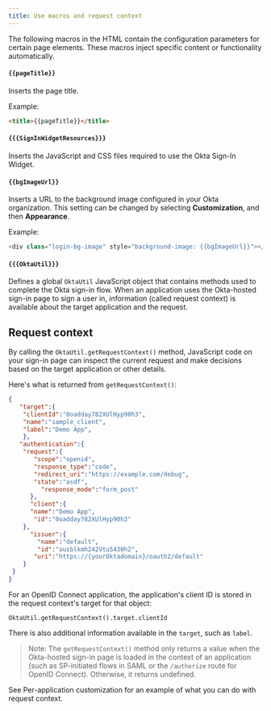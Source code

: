 ```yaml
---
title: Use macros and request context
---
```

The following macros in the HTML contain the configuration parameters for certain page elements. These macros inject specific content or functionality automatically.

#### <span v-pre>`{{pageTitle}}`</span>
Inserts the page title.

Example:

   ```html
   <title>{{pageTitle}}</title>
   ```

#### <span v-pre>`{{{SignInWidgetResources}}}`</span>
Inserts the JavaScript and CSS files required to use the Okta Sign-In Widget.

#### <span v-pre>`{{bgImageUrl}}`</span>
Inserts a URL to the background image configured in your Okta organization. This setting can be changed by selecting **Customization**, and then **Appearance**.

Example:
   ```javascript
   <div class="login-bg-image" style="background-image: {{bgImageUrl}}"></div>
   ```

#### <span v-pre>`{{{OktaUtil}}}`</span>
Defines a global `OktaUtil` JavaScript object that contains methods used to complete the Okta sign-in flow. When an application uses the Okta-hosted sign-in page to sign a user in, information (called request context) is available about the target application and the request.

## Request context

By calling the `OktaUtil.getRequestContext()` method, JavaScript code on your sign-in page can inspect the current request and make decisions based on the target application or other details.

Here's what is returned from `getRequestContext()`:

   ```json
   {
      "target":{
       "clientId":"0oadday782XUlHyp90h3",
       "name":"sample_client",
       "label":"Demo App",
       },
      "authentication":{
       "request":{
          "scope":"openid",
          "response_type":"code",
          "redirect_uri":"https://example.com/debug",
          "state":"asdf",
            "response_mode":"form_post"
         },
         "client":{
         "name":"Demo App",
          "id":"0oadday782XUlHyp90h3"
       },
         "issuer":{
           "name":"default",
           "id":"ausblkmh242Vtu5430h2",
          "uri":"https://{yourOktadomain}/oauth2/default"
       }
    }
   }
   ```

For an OpenID Connect application, the application's client ID is stored in the request context's target for that object:

```
OktaUtil.getRequestContext().target.clientId
```

There is also additional information available in the `target`, such as `label`.

> Note: The `getRequestContext()` method only returns a value when the Okta-hosted sign-in page is loaded in the context of an application (such as SP-initiated flows in SAML or the `/authorize` route for OpenID Connect). Otherwise, it returns undefined.

See <GuideLink link="../customization-examples/#per-application-customization">Per-application customization</GuideLink> for an example of what you can do with request context.

<NextSectionLink/>
